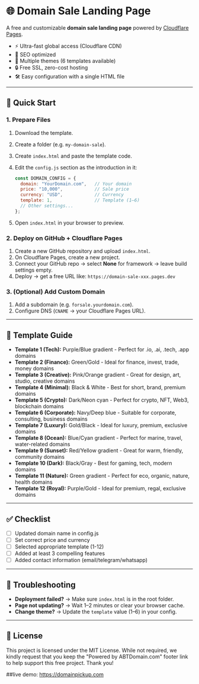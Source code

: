 # 🌐 Domain Sale Landing Page

A free and customizable **domain sale landing page** powered by [Cloudflare Pages](https://pages.cloudflare.com/).

- ⚡ Ultra-fast global access (Cloudflare CDN)
- 🔎 SEO optimized
- 🎨 Multiple themes (6 templates available)
- 🔒 Free SSL, zero-cost hosting
- 🛠️ Easy configuration with a single HTML file

---

## 🚀 Quick Start

### 1. Prepare Files
1.  Download the template.
2.  Create a folder (e.g. `my-domain-sale`).
3.  Create `index.html` and paste the template code.
4.  Edit the `config.js` section as the introduction in it:

    ```javascript
    const DOMAIN_CONFIG = {
      domain: "YourDomain.com",   // Your domain
      price: "10,000",            // Sale price
      currency: "USD",            // Currency
      template: 1,                // Template (1–6)
      // Other settings...
    };
    ```
5.  Open `index.html` in your browser to preview.

### 2. Deploy on GitHub + Cloudflare Pages
1.  Create a new GitHub repository and upload `index.html`.
2.  On Cloudflare Pages, create a new project.
3.  Connect your GitHub repo → select **None** for framework → leave build settings empty.
4.  Deploy → get a free URL like: `https://domain-sale-xxx.pages.dev`

### 3. (Optional) Add Custom Domain
1.  Add a subdomain (e.g. `forsale.yourdomain.com`).
2.  Configure DNS (`CNAME` → your Cloudflare Pages URL).

---

## 🎨 Template Guide

- **Template 1 (Tech):** Purple/Blue gradient - Perfect for .io, .ai, .tech, .app domains
- **Template 2 (Finance):** Green/Gold - Ideal for finance, invest, trade, money domains
- **Template 3 (Creative):** Pink/Orange gradient - Great for design, art, studio, creative domains
- **Template 4 (Minimal):** Black & White - Best for short, brand, premium domains
- **Template 5 (Crypto):** Dark/Neon cyan - Perfect for crypto, NFT, Web3, blockchain domains
- **Template 6 (Corporate):** Navy/Deep blue - Suitable for corporate, consulting, business domains
- **Template 7 (Luxury):** Gold/Black - Ideal for luxury, premium, exclusive domains
- **Template 8 (Ocean):** Blue/Cyan gradient - Perfect for marine, travel, water-related domains
- **Template 9 (Sunset):** Red/Yellow gradient - Great for warm, friendly, community domains
- **Template 10 (Dark):** Black/Gray - Best for gaming, tech, modern domains
- **Template 11 (Nature):** Green gradient - Perfect for eco, organic, nature, health domains
- **Template 12 (Royal):** Purple/Gold - Ideal for premium, regal, exclusive domains

---

## ✅ Checklist

- [ ] Updated domain name in config.js
- [ ] Set correct price and currency
- [ ] Selected appropriate template (1-12)
- [ ] Added at least 3 compelling features
- [ ] Added contact information (email/telegram/whatsapp)

---

## 🔧 Troubleshooting

- **Deployment failed?** → Make sure `index.html` is in the root folder.
- **Page not updating?** → Wait 1–2 minutes or clear your browser cache.
- **Change theme?** → Update the `template` value (1–6) in your config.

---

## 📜 License

This project is licensed under the MIT License.
While not required, we kindly request that you keep the "Powered by ABTDomain.com" footer link to help support this free project. Thank you!

##live demo:
https://domainpickup.com

